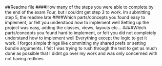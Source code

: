 ##Readme file
  ####How many of the steps you were able to complete by the end of the exam
  Four, but I couldnt get step 3 to work. Im submitting step 5, the readme late
  ####Which parts/concepts you found easy to implement, or felt you understood how to implement well
   Setting up the project was easy, adding the classes, views, layouts etc...
  ####Which parts/concepts you found hard to implement, or felt you did not completely understand how to implement well
Everything except the logic to get it work. I forgot simple things like committing my shared prefs or setting bundle arguments. I felt I was trying to rush through the test to get as much done as possible that I didnt go over my work and was only concerned with not having redlines